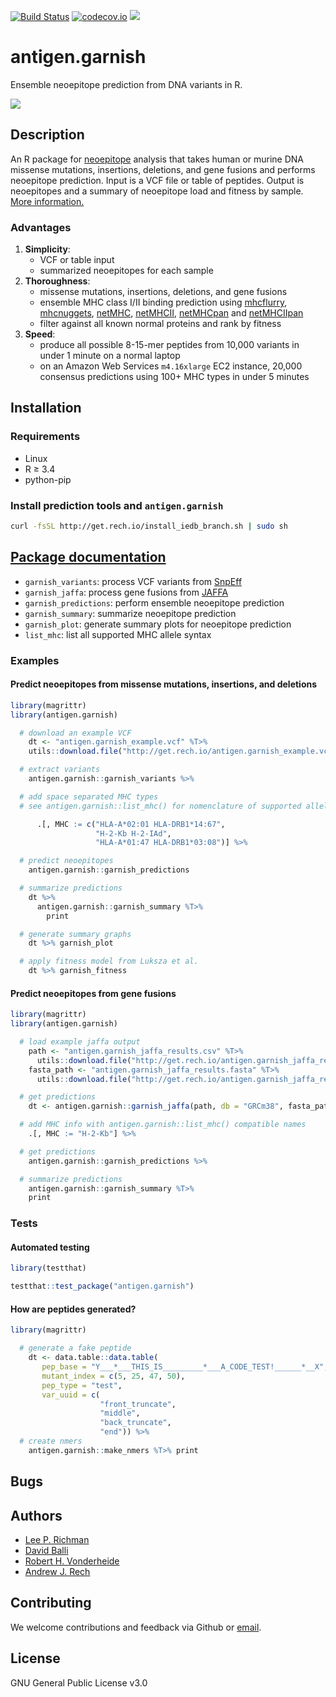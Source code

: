 [![Build Status](https://travis-ci.org/andrewrech/antigen.garnish.svg?branch=master)](https://travis-ci.org/andrewrech/antigen.garnish) [![codecov.io](https://codecov.io/github/andrewrech/antigen.garnish/coverage.svg?branch=master)](https://codecov.io/github/andrewrech/antigen.garnish?branch=master) ![](https://img.shields.io/badge/version-0.0.5-blue.svg)



# antigen.garnish

Ensemble neoepitope prediction from DNA variants in R.

![](http://get.rech.io/antigen.garnish_flowchart.svg)

## Description

An R package for [neoepitope](http://science.sciencemag.org/content/348/6230/69) analysis that takes human or murine DNA missense mutations, insertions, deletions, and gene fusions and performs neoepitope prediction. Input is a VCF file or table of peptides. Output is neoepitopes and a summary of neoepitope load and fitness by sample. [More information.](http://antigen-garnish-presentation.s3-website-us-east-1.amazonaws.com)

### Advantages

1. **Simplicity**:
    - VCF or table input
    - summarized neoepitopes for each sample
1. **Thoroughness**:
    - missense mutations, insertions, deletions, and gene fusions
    - ensemble MHC class I/II binding prediction using [mhcflurry](https://github.com/hammerlab/mhcflurry), [mhcnuggets](https://github.com/KarchinLab/mhcnuggets), [netMHC](http://www.cbs.dtu.dk/services/NetMHC/), [netMHCII](http://www.cbs.dtu.dk/services/NetMHCII/), [netMHCpan](http://www.cbs.dtu.dk/services/NetMHCpan/) and [netMHCIIpan](http://www.cbs.dtu.dk/services/NetMHCIIpan/i)
    - filter against all known normal proteins and rank by fitness
1. **Speed**:
    - produce all possible 8-15-mer peptides from 10,000 variants in under 1 minute on a normal laptop
    - on an Amazon Web Services `m4.16xlarge` EC2 instance, 20,000 consensus predictions using 100+ MHC types in under 5 minutes

## Installation

### Requirements

* Linux
* R &ge; 3.4
* python-pip

### Install prediction tools and `antigen.garnish`

```sh
curl -fsSL http://get.rech.io/install_iedb_branch.sh | sudo sh
```

## [Package documentation](http://get.rech.io/antigen.garnish.pdf)

* `garnish_variants`: process VCF variants from [SnpEff](http://snpeff.sourceforge.net/)
* `garnish_jaffa`: process gene fusions from [JAFFA](https://github.com/Oshlack/JAFFA)
* `garnish_predictions`: perform ensemble neoepitope prediction
* `garnish_summary`: summarize neoepitope prediction
* `garnish_plot`: generate summary plots for neoepitope prediction
* `list_mhc`: list all supported MHC allele syntax

### Examples

#### Predict neoepitopes from missense mutations, insertions, and deletions

```r
library(magrittr)
library(antigen.garnish)

  # download an example VCF
    dt <- "antigen.garnish_example.vcf" %T>%
    utils::download.file("http://get.rech.io/antigen.garnish_example.vcf", .) %>%

  # extract variants
    antigen.garnish::garnish_variants %>%

  # add space separated MHC types
  # see antigen.garnish::list_mhc() for nomenclature of supported alleles

      .[, MHC := c("HLA-A*02:01 HLA-DRB1*14:67",
                   "H-2-Kb H-2-IAd",
                   "HLA-A*01:47 HLA-DRB1*03:08")] %>%

  # predict neoepitopes
    antigen.garnish::garnish_predictions

  # summarize predictions
    dt %>%
      antigen.garnish::garnish_summary %T>%
        print

  # generate summary graphs
    dt %>% garnish_plot

  # apply fitness model from Luksza et al.
    dt %>% garnish_fitness

```

#### Predict neoepitopes from gene fusions

```r
library(magrittr)
library(antigen.garnish)

  # load example jaffa output
    path <- "antigen.garnish_jaffa_results.csv" %T>%
      utils::download.file("http://get.rech.io/antigen.garnish_jaffa_results.csv", .)
    fasta_path <- "antigen.garnish_jaffa_results.fasta" %T>%
      utils::download.file("http://get.rech.io/antigen.garnish_jaffa_results.fasta", .)

  # get predictions
    dt <- antigen.garnish::garnish_jaffa(path, db = "GRCm38", fasta_path) %>%

  # add MHC info with antigen.garnish::list_mhc() compatible names
    .[, MHC := "H-2-Kb"] %>%

  # get predictions
    antigen.garnish::garnish_predictions %>%

  # summarize predictions
    antigen.garnish::garnish_summary %T>%
    print
```

### Tests

#### Automated testing

```r
library(testthat)

testthat::test_package("antigen.garnish")
```

#### How are peptides generated?

```r
library(magrittr)

  # generate a fake peptide
    dt <- data.table::data.table(
       pep_base = "Y___*___THIS_IS_________*___A_CODE_TEST!______*__X",
       mutant_index = c(5, 25, 47, 50),
       pep_type = "test",
       var_uuid = c(
                    "front_truncate",
                    "middle",
                    "back_truncate",
                    "end")) %>%
  # create nmers
    antigen.garnish::make_nmers %T>% print
```

## Bugs

## Authors

* [Lee P. Richman](http://www.med.upenn.edu/apps/faculty/index.php/g275/p1073)
* [David Balli](https://www.linkedin.com/in/davidballi1)
* [Robert H. Vonderheide](https://www.med.upenn.edu/apps/faculty/index.php/g20000320/p1073)
* [Andrew J. Rech](http://rech.io)

## Contributing

We welcome contributions and feedback via Github or [email](mailto:andrewrech@gmail.com).

## License

GNU General Public License v3.0
